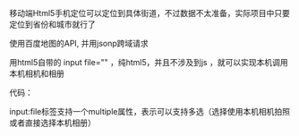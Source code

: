 移动端Html5手机定位可以定位到具体街道，不过数据不太准备，实际项目中只要定位到省份和城市就行了

使用百度地图的API, 并用jsonp跨域请求

用html5自带的 input file=""  ，纯html5，并且不涉及到js ，就可以实现本机调用本机相机和相册

代码：

input:file标签支持一个multiple属性，表示可以支持多选（选择使用本机相机拍照或者直接选择本机相册）
